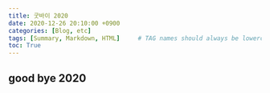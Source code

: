 ```yaml
---
title: 굿바이 2020
date: 2020-12-26 20:10:00 +0900
categories: [Blog, etc]
tags: [Summary, Markdown, HTML]     # TAG names should always be lowercase
toc: True
---
```

## good bye 2020

